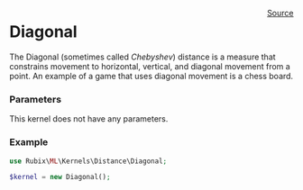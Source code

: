 <span style="float:right;"><a href="https://github.com/RubixML/RubixML/blob/master/src/Kernels/Distance/Diagonal.php">Source</a></span>

# Diagonal
The Diagonal (sometimes called *Chebyshev*) distance is a measure that constrains movement to horizontal, vertical, and diagonal movement from a point. An example of a game that uses diagonal movement is a chess board.

### Parameters
This kernel does not have any parameters.

### Example
```php
use Rubix\ML\Kernels\Distance\Diagonal;

$kernel = new Diagonal();
```